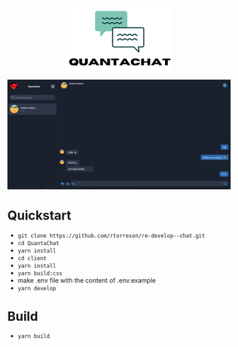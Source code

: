 <p align="center">

<img src="./images/logo.png" height="150px"  />

</p>

![message](./images/message.png)

# Quickstart

- `git clone https://github.com/rtorreson/re-develop--chat.git`
- `cd QuantaChat`
- `yarn install`
- `cd client`
- `yarn install`
- `yarn build:css`
- make .env file with the content of .env.example
- `yarn develop`

# Build

- `yarn build`
